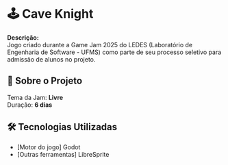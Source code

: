 # 🕹️ Cave Knight

**Descrição:**  
Jogo criado durante a Game Jam 2025 do LEDES (Laboratório de Engenharia de Software - UFMS) como parte de seu processo seletivo para admissão de alunos no projeto.

## 📌 Sobre o Projeto

Tema da Jam: **Livre**  
Duração: **6 dias**  

## 🛠️ Tecnologias Utilizadas

- [Motor do jogo] Godot
- [Outras ferramentas] LibreSprite
